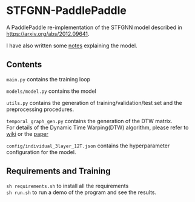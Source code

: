 # STFGNN-PaddlePaddle
A PaddlePaddle re-implementation of the STFGNN model described in https://arxiv.org/abs/2012.09641.  

I have also written some [notes](STFGNN.pdf) explaining the model.


## Contents
`main.py` contains the training loop    

`models/model.py` contains the model    

`utils.py` contains the generation of training/validation/test set and the preprocessing procedures.   

`temporal_graph_gen.py` contains the generation of the DTW matrix.  
For details of the Dynamic Time Warping(DTW) algorithm, please refer to [wiki](https://en.wikipedia.org/wiki/Dynamic_time_warping) or the [paper](https://arxiv.org/abs/2012.09641)  

`config/individual_3layer_12T.json` contains the hyperparameter configuration for the model.

## Requirements and Training 
`sh requirements.sh` to install all the requirements   
`sh run.sh` to run a demo of the program and see the results.
